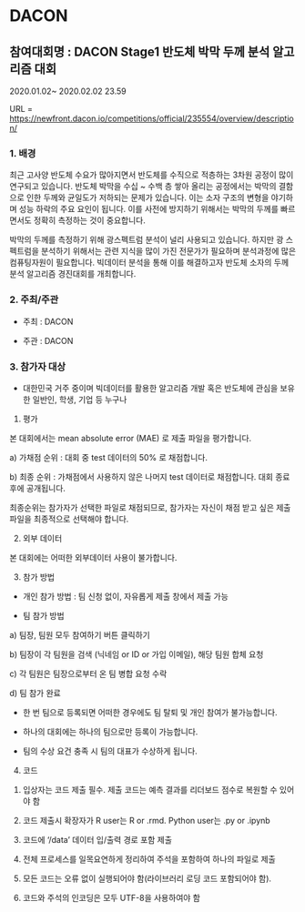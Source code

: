 # DACON


## 참여대회명 : DACON Stage1 반도체 박막 두께 분석 알고리즘 대회 

2020.01.02~ 2020.02.02 23.59

URL = https://newfront.dacon.io/competitions/official/235554/overview/description/

### 1. 배경

최근 고사양 반도체 수요가 많아지면서 반도체를 수직으로 적층하는 3차원 공정이 많이 연구되고 있습니다. 반도체 박막을 수십 ~ 수백 층 쌓아 올리는 공정에서는 박막의 결함으로 인한 두께와 균일도가 저하되는 문제가 있습니다. 이는 소자 구조의 변형을 야기하며 성능 하락의 주요 요인이 됩니다. 이를 사전에 방지하기 위해서는 박막의 두께를 빠르면서도 정확히 측정하는 것이 중요합니다.

박막의 두께를 측정하기 위해 광스펙트럼 분석이 널리 사용되고 있습니다. 하지만 광 스펙트럼을 분석하기 위해서는 관련 지식을 많이 가진 전문가가 필요하며 분석과정에 많은 컴퓨팅자원이 필요합니다. 빅데이터 분석을 통해 이를 해결하고자 반도체 소자의 두께 분석 알고리즘 경진대회를 개최합니다. 



### 2. 주최/주관

- 주최 : DACON

- 주관 : DACON



### 3. 참가자 대상

- 대한민국 거주 중이며 빅데이터를 활용한 알고리즘 개발 혹은 반도체에 관심을 보유한 일반인, 학생, 기업 등 누구나

1. 평가

본 대회에서는 mean absolute error (MAE) 로 제출 파일을 평가합니다.

a) 가채점 순위 : 대회 중 test 데이터의 50% 로 채점합니다.

b) 최종 순위 : 가채점에서 사용하지 않은 나머지 test 데이터로 채점합니다. 대회 종료 후에 공개됩니다.

최종순위는 참가자가 선택한 파일로 채점되므로, 참가자는 자신이 채점 받고 싶은 제출 파일을 최종적으로 선택해야 합니다.



2. 외부 데이터

본 대회에는 어떠한 외부데이터 사용이 불가합니다.



3. 참가 방법

- 개인 참가 방법 : 팀 신청 없이, 자유롭게 제출 창에서 제출 가능  

- 팀 참가 방법

a) 팀장, 팀원 모두 참여하기 버튼 클릭하기

b) 팀장이 각 팀원을 검색 (닉네임 or ID or 가입 이메일), 해당 팀원 합체 요청

c) 각 팀원은 팀장으로부터 온 팀 병합 요청 수락

d) 팀 참가 완료

* 한 번 팀으로 등록되면 어떠한 경우에도 팀 탈퇴 및 개인 참여가 불가능합니다.

* 하나의 대회에는 하나의 팀으로만 등록이 가능합니다.

* 팀의 수상 요건 충족 시 팀의 대표가 수상하게 됩니다.



4. 코드

1) 입상자는 코드 제출 필수. 제출 코드는 예측 결과를 리더보드 점수로 복원할 수 있어야 함

2) 코드 제출시 확장자가 R user는 R or .rmd. Python user는 .py or .ipynb

3) 코드에 ‘/data’ 데이터 입/출력 경로 포함 제출

4) 전체 프로세스를 일목요연하게 정리하여 주석을 포함하여 하나의 파일로 제출

5) 모든 코드는 오류 없이 실행되어야 함(라이브러리 로딩 코드 포함되어야 함).

6) 코드와 주석의 인코딩은 모두 UTF-8을 사용하여야 함

